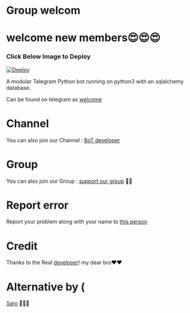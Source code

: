 # Group welcom

# welcome new members😍😍😍

### Click Below Image to Deploy
[![Deploy](https://telegra.ph/file/b27a1b2dc4b476efd3098.jpg)](https://heroku.com/deploy?template=https://github.com/sarobot/welcome-bot)




A modular Telegram Python bot running on python3 with an sqlalchemy database.

Can be found on telegram as [welcome](http://t.me/Grpwc_bot) 


# Channel
You can also join our Channel : [BoT developer](https://t.me/lntechnical) 

# Group
You can also join our Group : [support our group](https://t.me/lntechnicalgroup) 🤝🏻

# Report error
Report your problem along with your name to [this person](https://t.me/Nicebroadmin👨🏻‍💻) 

# Credit



Thanks to the Real [developer](https://t.me/Nicebroadmin)! my dear bro❤️❤️
# Alternative by (
[Saro](httpps://t.me/Cosmici) 🙈😍😍
